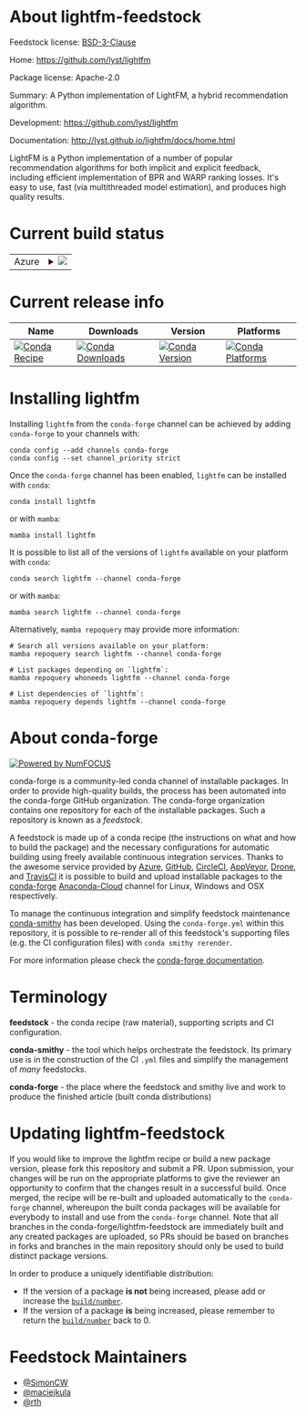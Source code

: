 About lightfm-feedstock
=======================

Feedstock license: [BSD-3-Clause](https://github.com/conda-forge/lightfm-feedstock/blob/main/LICENSE.txt)

Home: https://github.com/lyst/lightfm

Package license: Apache-2.0

Summary: A Python implementation of LightFM, a hybrid recommendation algorithm.

Development: https://github.com/lyst/lightfm

Documentation: http://lyst.github.io/lightfm/docs/home.html

LightFM is a Python implementation of a number of popular recommendation
algorithms for both implicit and explicit feedback, including efficient
implementation of BPR and WARP ranking losses. It's easy to use,
fast (via multithreaded model estimation), and produces high quality results.


Current build status
====================


<table>
    
  <tr>
    <td>Azure</td>
    <td>
      <details>
        <summary>
          <a href="https://dev.azure.com/conda-forge/feedstock-builds/_build/latest?definitionId=586&branchName=main">
            <img src="https://dev.azure.com/conda-forge/feedstock-builds/_apis/build/status/lightfm-feedstock?branchName=main">
          </a>
        </summary>
        <table>
          <thead><tr><th>Variant</th><th>Status</th></tr></thead>
          <tbody><tr>
              <td>linux_64_numpy1.20python3.8.____cpython</td>
              <td>
                <a href="https://dev.azure.com/conda-forge/feedstock-builds/_build/latest?definitionId=586&branchName=main">
                  <img src="https://dev.azure.com/conda-forge/feedstock-builds/_apis/build/status/lightfm-feedstock?branchName=main&jobName=linux&configuration=linux%20linux_64_numpy1.20python3.8.____cpython" alt="variant">
                </a>
              </td>
            </tr><tr>
              <td>linux_64_numpy1.20python3.9.____cpython</td>
              <td>
                <a href="https://dev.azure.com/conda-forge/feedstock-builds/_build/latest?definitionId=586&branchName=main">
                  <img src="https://dev.azure.com/conda-forge/feedstock-builds/_apis/build/status/lightfm-feedstock?branchName=main&jobName=linux&configuration=linux%20linux_64_numpy1.20python3.9.____cpython" alt="variant">
                </a>
              </td>
            </tr><tr>
              <td>linux_64_numpy1.21python3.10.____cpython</td>
              <td>
                <a href="https://dev.azure.com/conda-forge/feedstock-builds/_build/latest?definitionId=586&branchName=main">
                  <img src="https://dev.azure.com/conda-forge/feedstock-builds/_apis/build/status/lightfm-feedstock?branchName=main&jobName=linux&configuration=linux%20linux_64_numpy1.21python3.10.____cpython" alt="variant">
                </a>
              </td>
            </tr><tr>
              <td>osx_64_numpy1.20python3.8.____cpython</td>
              <td>
                <a href="https://dev.azure.com/conda-forge/feedstock-builds/_build/latest?definitionId=586&branchName=main">
                  <img src="https://dev.azure.com/conda-forge/feedstock-builds/_apis/build/status/lightfm-feedstock?branchName=main&jobName=osx&configuration=osx%20osx_64_numpy1.20python3.8.____cpython" alt="variant">
                </a>
              </td>
            </tr><tr>
              <td>osx_64_numpy1.20python3.9.____cpython</td>
              <td>
                <a href="https://dev.azure.com/conda-forge/feedstock-builds/_build/latest?definitionId=586&branchName=main">
                  <img src="https://dev.azure.com/conda-forge/feedstock-builds/_apis/build/status/lightfm-feedstock?branchName=main&jobName=osx&configuration=osx%20osx_64_numpy1.20python3.9.____cpython" alt="variant">
                </a>
              </td>
            </tr><tr>
              <td>osx_64_numpy1.21python3.10.____cpython</td>
              <td>
                <a href="https://dev.azure.com/conda-forge/feedstock-builds/_build/latest?definitionId=586&branchName=main">
                  <img src="https://dev.azure.com/conda-forge/feedstock-builds/_apis/build/status/lightfm-feedstock?branchName=main&jobName=osx&configuration=osx%20osx_64_numpy1.21python3.10.____cpython" alt="variant">
                </a>
              </td>
            </tr><tr>
              <td>osx_arm64_numpy1.20python3.8.____cpython</td>
              <td>
                <a href="https://dev.azure.com/conda-forge/feedstock-builds/_build/latest?definitionId=586&branchName=main">
                  <img src="https://dev.azure.com/conda-forge/feedstock-builds/_apis/build/status/lightfm-feedstock?branchName=main&jobName=osx&configuration=osx%20osx_arm64_numpy1.20python3.8.____cpython" alt="variant">
                </a>
              </td>
            </tr><tr>
              <td>osx_arm64_numpy1.20python3.9.____cpython</td>
              <td>
                <a href="https://dev.azure.com/conda-forge/feedstock-builds/_build/latest?definitionId=586&branchName=main">
                  <img src="https://dev.azure.com/conda-forge/feedstock-builds/_apis/build/status/lightfm-feedstock?branchName=main&jobName=osx&configuration=osx%20osx_arm64_numpy1.20python3.9.____cpython" alt="variant">
                </a>
              </td>
            </tr><tr>
              <td>osx_arm64_numpy1.21python3.10.____cpython</td>
              <td>
                <a href="https://dev.azure.com/conda-forge/feedstock-builds/_build/latest?definitionId=586&branchName=main">
                  <img src="https://dev.azure.com/conda-forge/feedstock-builds/_apis/build/status/lightfm-feedstock?branchName=main&jobName=osx&configuration=osx%20osx_arm64_numpy1.21python3.10.____cpython" alt="variant">
                </a>
              </td>
            </tr><tr>
              <td>win_64_numpy1.20python3.8.____cpython</td>
              <td>
                <a href="https://dev.azure.com/conda-forge/feedstock-builds/_build/latest?definitionId=586&branchName=main">
                  <img src="https://dev.azure.com/conda-forge/feedstock-builds/_apis/build/status/lightfm-feedstock?branchName=main&jobName=win&configuration=win%20win_64_numpy1.20python3.8.____cpython" alt="variant">
                </a>
              </td>
            </tr><tr>
              <td>win_64_numpy1.20python3.9.____cpython</td>
              <td>
                <a href="https://dev.azure.com/conda-forge/feedstock-builds/_build/latest?definitionId=586&branchName=main">
                  <img src="https://dev.azure.com/conda-forge/feedstock-builds/_apis/build/status/lightfm-feedstock?branchName=main&jobName=win&configuration=win%20win_64_numpy1.20python3.9.____cpython" alt="variant">
                </a>
              </td>
            </tr><tr>
              <td>win_64_numpy1.21python3.10.____cpython</td>
              <td>
                <a href="https://dev.azure.com/conda-forge/feedstock-builds/_build/latest?definitionId=586&branchName=main">
                  <img src="https://dev.azure.com/conda-forge/feedstock-builds/_apis/build/status/lightfm-feedstock?branchName=main&jobName=win&configuration=win%20win_64_numpy1.21python3.10.____cpython" alt="variant">
                </a>
              </td>
            </tr>
          </tbody>
        </table>
      </details>
    </td>
  </tr>
</table>

Current release info
====================

| Name | Downloads | Version | Platforms |
| --- | --- | --- | --- |
| [![Conda Recipe](https://img.shields.io/badge/recipe-lightfm-green.svg)](https://anaconda.org/conda-forge/lightfm) | [![Conda Downloads](https://img.shields.io/conda/dn/conda-forge/lightfm.svg)](https://anaconda.org/conda-forge/lightfm) | [![Conda Version](https://img.shields.io/conda/vn/conda-forge/lightfm.svg)](https://anaconda.org/conda-forge/lightfm) | [![Conda Platforms](https://img.shields.io/conda/pn/conda-forge/lightfm.svg)](https://anaconda.org/conda-forge/lightfm) |

Installing lightfm
==================

Installing `lightfm` from the `conda-forge` channel can be achieved by adding `conda-forge` to your channels with:

```
conda config --add channels conda-forge
conda config --set channel_priority strict
```

Once the `conda-forge` channel has been enabled, `lightfm` can be installed with `conda`:

```
conda install lightfm
```

or with `mamba`:

```
mamba install lightfm
```

It is possible to list all of the versions of `lightfm` available on your platform with `conda`:

```
conda search lightfm --channel conda-forge
```

or with `mamba`:

```
mamba search lightfm --channel conda-forge
```

Alternatively, `mamba repoquery` may provide more information:

```
# Search all versions available on your platform:
mamba repoquery search lightfm --channel conda-forge

# List packages depending on `lightfm`:
mamba repoquery whoneeds lightfm --channel conda-forge

# List dependencies of `lightfm`:
mamba repoquery depends lightfm --channel conda-forge
```


About conda-forge
=================

[![Powered by
NumFOCUS](https://img.shields.io/badge/powered%20by-NumFOCUS-orange.svg?style=flat&colorA=E1523D&colorB=007D8A)](https://numfocus.org)

conda-forge is a community-led conda channel of installable packages.
In order to provide high-quality builds, the process has been automated into the
conda-forge GitHub organization. The conda-forge organization contains one repository
for each of the installable packages. Such a repository is known as a *feedstock*.

A feedstock is made up of a conda recipe (the instructions on what and how to build
the package) and the necessary configurations for automatic building using freely
available continuous integration services. Thanks to the awesome service provided by
[Azure](https://azure.microsoft.com/en-us/services/devops/), [GitHub](https://github.com/),
[CircleCI](https://circleci.com/), [AppVeyor](https://www.appveyor.com/),
[Drone](https://cloud.drone.io/welcome), and [TravisCI](https://travis-ci.com/)
it is possible to build and upload installable packages to the
[conda-forge](https://anaconda.org/conda-forge) [Anaconda-Cloud](https://anaconda.org/)
channel for Linux, Windows and OSX respectively.

To manage the continuous integration and simplify feedstock maintenance
[conda-smithy](https://github.com/conda-forge/conda-smithy) has been developed.
Using the ``conda-forge.yml`` within this repository, it is possible to re-render all of
this feedstock's supporting files (e.g. the CI configuration files) with ``conda smithy rerender``.

For more information please check the [conda-forge documentation](https://conda-forge.org/docs/).

Terminology
===========

**feedstock** - the conda recipe (raw material), supporting scripts and CI configuration.

**conda-smithy** - the tool which helps orchestrate the feedstock.
                   Its primary use is in the construction of the CI ``.yml`` files
                   and simplify the management of *many* feedstocks.

**conda-forge** - the place where the feedstock and smithy live and work to
                  produce the finished article (built conda distributions)


Updating lightfm-feedstock
==========================

If you would like to improve the lightfm recipe or build a new
package version, please fork this repository and submit a PR. Upon submission,
your changes will be run on the appropriate platforms to give the reviewer an
opportunity to confirm that the changes result in a successful build. Once
merged, the recipe will be re-built and uploaded automatically to the
`conda-forge` channel, whereupon the built conda packages will be available for
everybody to install and use from the `conda-forge` channel.
Note that all branches in the conda-forge/lightfm-feedstock are
immediately built and any created packages are uploaded, so PRs should be based
on branches in forks and branches in the main repository should only be used to
build distinct package versions.

In order to produce a uniquely identifiable distribution:
 * If the version of a package **is not** being increased, please add or increase
   the [``build/number``](https://docs.conda.io/projects/conda-build/en/latest/resources/define-metadata.html#build-number-and-string).
 * If the version of a package **is** being increased, please remember to return
   the [``build/number``](https://docs.conda.io/projects/conda-build/en/latest/resources/define-metadata.html#build-number-and-string)
   back to 0.

Feedstock Maintainers
=====================

* [@SimonCW](https://github.com/SimonCW/)
* [@maciejkula](https://github.com/maciejkula/)
* [@rth](https://github.com/rth/)

